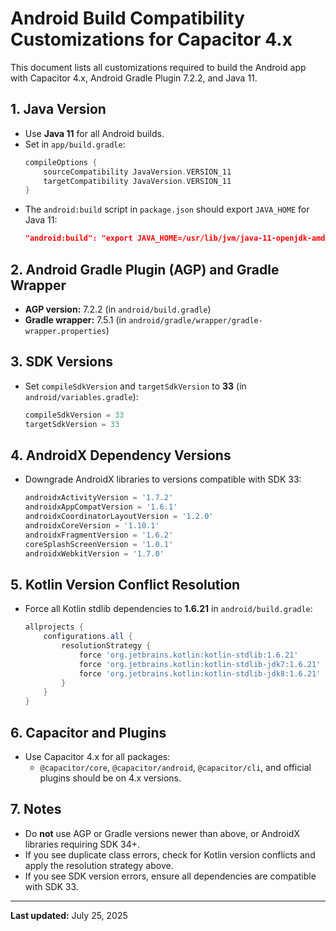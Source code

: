 # Android Build Compatibility Customizations for Capacitor 4.x

This document lists all customizations required to build the Android app with Capacitor 4.x, Android Gradle Plugin 7.2.2, and Java 11.

## 1. Java Version

- Use **Java 11** for all Android builds.
- Set in `app/build.gradle`:
  ```groovy
  compileOptions {
      sourceCompatibility JavaVersion.VERSION_11
      targetCompatibility JavaVersion.VERSION_11
  }
  ```
- The `android:build` script in `package.json` should export `JAVA_HOME` for Java 11:
  ```json
  "android:build": "export JAVA_HOME=/usr/lib/jvm/java-11-openjdk-amd64 && export PATH=\"$JAVA_HOME/bin:$PATH\" && cd android && ./gradlew assembleDebug"
  ```

## 2. Android Gradle Plugin (AGP) and Gradle Wrapper

- **AGP version:** 7.2.2 (in `android/build.gradle`)
- **Gradle wrapper:** 7.5.1 (in `android/gradle/wrapper/gradle-wrapper.properties`)

## 3. SDK Versions

- Set `compileSdkVersion` and `targetSdkVersion` to **33** (in `android/variables.gradle`):
  ```groovy
  compileSdkVersion = 33
  targetSdkVersion = 33
  ```

## 4. AndroidX Dependency Versions

- Downgrade AndroidX libraries to versions compatible with SDK 33:
  ```groovy
  androidxActivityVersion = '1.7.2'
  androidxAppCompatVersion = '1.6.1'
  androidxCoordinatorLayoutVersion = '1.2.0'
  androidxCoreVersion = '1.10.1'
  androidxFragmentVersion = '1.6.2'
  coreSplashScreenVersion = '1.0.1'
  androidxWebkitVersion = '1.7.0'
  ```

## 5. Kotlin Version Conflict Resolution

- Force all Kotlin stdlib dependencies to **1.6.21** in `android/build.gradle`:
  ```groovy
  allprojects {
      configurations.all {
          resolutionStrategy {
              force 'org.jetbrains.kotlin:kotlin-stdlib:1.6.21'
              force 'org.jetbrains.kotlin:kotlin-stdlib-jdk7:1.6.21'
              force 'org.jetbrains.kotlin:kotlin-stdlib-jdk8:1.6.21'
          }
      }
  }
  ```

## 6. Capacitor and Plugins

- Use Capacitor 4.x for all packages:
  - `@capacitor/core`, `@capacitor/android`, `@capacitor/cli`, and official plugins should be on 4.x versions.

## 7. Notes

- Do **not** use AGP or Gradle versions newer than above, or AndroidX libraries requiring SDK 34+.
- If you see duplicate class errors, check for Kotlin version conflicts and apply the resolution strategy above.
- If you see SDK version errors, ensure all dependencies are compatible with SDK 33.

---

**Last updated:** July 25, 2025
